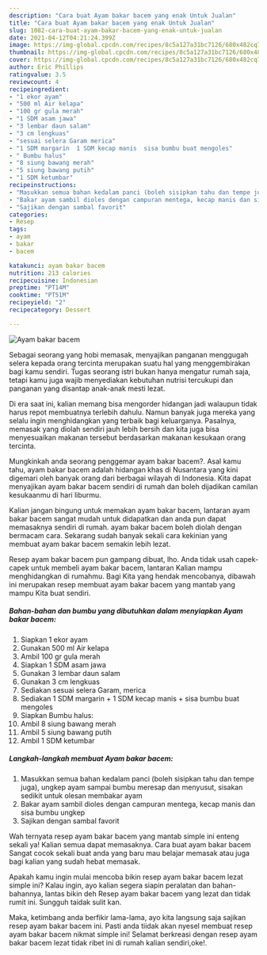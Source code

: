 ```yaml
---
description: "Cara buat Ayam bakar bacem yang enak Untuk Jualan"
title: "Cara buat Ayam bakar bacem yang enak Untuk Jualan"
slug: 1082-cara-buat-ayam-bakar-bacem-yang-enak-untuk-jualan
date: 2021-04-12T04:21:24.399Z
image: https://img-global.cpcdn.com/recipes/8c5a127a31bc7126/680x482cq70/ayam-bakar-bacem-foto-resep-utama.jpg
thumbnail: https://img-global.cpcdn.com/recipes/8c5a127a31bc7126/680x482cq70/ayam-bakar-bacem-foto-resep-utama.jpg
cover: https://img-global.cpcdn.com/recipes/8c5a127a31bc7126/680x482cq70/ayam-bakar-bacem-foto-resep-utama.jpg
author: Eric Phillips
ratingvalue: 3.5
reviewcount: 4
recipeingredient:
- "1 ekor ayam"
- "500 ml Air kelapa"
- "100 gr gula merah"
- "1 SDM asam jawa"
- "3 lembar daun salam"
- "3 cm lengkuas"
- "sesuai selera Garam merica"
- "1 SDM margarin  1 SDM kecap manis  sisa bumbu buat mengoles"
- " Bumbu halus"
- "8 siung bawang merah"
- "5 siung bawang putih"
- "1 SDM ketumbar"
recipeinstructions:
- "Masukkan semua bahan kedalam panci (boleh sisipkan tahu dan tempe juga), ungkep ayam sampai bumbu meresap dan menyusut, sisakan sedikit untuk olesan membakar ayam"
- "Bakar ayam sambil dioles dengan campuran mentega, kecap manis dan sisa bumbu ungkep"
- "Sajikan dengan sambal favorit"
categories:
- Resep
tags:
- ayam
- bakar
- bacem

katakunci: ayam bakar bacem 
nutrition: 213 calories
recipecuisine: Indonesian
preptime: "PT14M"
cooktime: "PT51M"
recipeyield: "2"
recipecategory: Dessert

---
```



![Ayam bakar bacem](https://img-global.cpcdn.com/recipes/8c5a127a31bc7126/680x482cq70/ayam-bakar-bacem-foto-resep-utama.jpg)

Sebagai seorang yang hobi memasak, menyajikan panganan menggugah selera kepada orang tercinta merupakan suatu hal yang menggembirakan bagi kamu sendiri. Tugas seorang istri bukan hanya mengatur rumah saja, tetapi kamu juga wajib menyediakan kebutuhan nutrisi tercukupi dan panganan yang disantap anak-anak mesti lezat.

Di era  saat ini, kalian memang bisa mengorder hidangan jadi walaupun tidak harus repot membuatnya terlebih dahulu. Namun banyak juga mereka yang selalu ingin menghidangkan yang terbaik bagi keluarganya. Pasalnya, memasak yang diolah sendiri jauh lebih bersih dan kita juga bisa menyesuaikan makanan tersebut berdasarkan makanan kesukaan orang tercinta. 



Mungkinkah anda seorang penggemar ayam bakar bacem?. Asal kamu tahu, ayam bakar bacem adalah hidangan khas di Nusantara yang kini digemari oleh banyak orang dari berbagai wilayah di Indonesia. Kita dapat menyajikan ayam bakar bacem sendiri di rumah dan boleh dijadikan camilan kesukaanmu di hari liburmu.

Kalian jangan bingung untuk memakan ayam bakar bacem, lantaran ayam bakar bacem sangat mudah untuk didapatkan dan anda pun dapat memasaknya sendiri di rumah. ayam bakar bacem boleh diolah dengan bermacam cara. Sekarang sudah banyak sekali cara kekinian yang membuat ayam bakar bacem semakin lebih lezat.

Resep ayam bakar bacem pun gampang dibuat, lho. Anda tidak usah capek-capek untuk membeli ayam bakar bacem, lantaran Kalian mampu menghidangkan di rumahmu. Bagi Kita yang hendak mencobanya, dibawah ini merupakan resep membuat ayam bakar bacem yang mantab yang mampu Kita buat sendiri.

<!--inarticleads1-->

##### Bahan-bahan dan bumbu yang dibutuhkan dalam menyiapkan Ayam bakar bacem:

1. Siapkan 1 ekor ayam
1. Gunakan 500 ml Air kelapa
1. Ambil 100 gr gula merah
1. Siapkan 1 SDM asam jawa
1. Gunakan 3 lembar daun salam
1. Gunakan 3 cm lengkuas
1. Sediakan sesuai selera Garam, merica
1. Sediakan 1 SDM margarin + 1 SDM kecap manis + sisa bumbu buat mengoles
1. Siapkan  Bumbu halus:
1. Ambil 8 siung bawang merah
1. Ambil 5 siung bawang putih
1. Ambil 1 SDM ketumbar




<!--inarticleads2-->

##### Langkah-langkah membuat Ayam bakar bacem:

1. Masukkan semua bahan kedalam panci (boleh sisipkan tahu dan tempe juga), ungkep ayam sampai bumbu meresap dan menyusut, sisakan sedikit untuk olesan membakar ayam
1. Bakar ayam sambil dioles dengan campuran mentega, kecap manis dan sisa bumbu ungkep
1. Sajikan dengan sambal favorit




Wah ternyata resep ayam bakar bacem yang mantab simple ini enteng sekali ya! Kalian semua dapat memasaknya. Cara buat ayam bakar bacem Sangat cocok sekali buat anda yang baru mau belajar memasak atau juga bagi kalian yang sudah hebat memasak.

Apakah kamu ingin mulai mencoba bikin resep ayam bakar bacem lezat simple ini? Kalau ingin, ayo kalian segera siapin peralatan dan bahan-bahannya, lantas bikin deh Resep ayam bakar bacem yang lezat dan tidak rumit ini. Sungguh taidak sulit kan. 

Maka, ketimbang anda berfikir lama-lama, ayo kita langsung saja sajikan resep ayam bakar bacem ini. Pasti anda tiidak akan nyesel membuat resep ayam bakar bacem nikmat simple ini! Selamat berkreasi dengan resep ayam bakar bacem lezat tidak ribet ini di rumah kalian sendiri,oke!.

